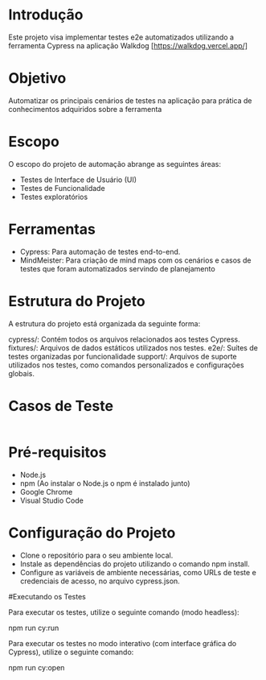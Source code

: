 # Introdução

Este projeto visa implementar testes e2e automatizados utilizando a ferramenta Cypress na aplicação Walkdog [https://walkdog.vercel.app/]

# Objetivo

Automatizar os principais cenários de testes na aplicação para prática de conhecimentos adquiridos sobre a ferramenta

# Escopo

O escopo do projeto de automação abrange as seguintes áreas:

- Testes de Interface de Usuário (UI)
- Testes de Funcionalidade
- Testes exploratórios

# Ferramentas

- Cypress: Para automação de testes end-to-end.
- MindMeister: Para criação de mind maps com os cenários e casos de testes que foram automatizados servindo de planejamento

# Estrutura do Projeto

A estrutura do projeto está organizada da seguinte forma:

cypress/: Contém todos os arquivos relacionados aos testes Cypress.
fixtures/: Arquivos de dados estáticos utilizados nos testes.
e2e/: Suítes de testes organizadas por funcionalidade
support/: Arquivos de suporte utilizados nos testes, como comandos personalizados e configurações globais.

# Casos de Teste

<p align="center">
  <img src="">
</p>

# Pré-requisitos

- Node.js
- npm (Ao instalar o Node.js o npm é instalado junto)
- Google Chrome
- Visual Studio Code

# Configuração do Projeto

- Clone o repositório para o seu ambiente local.
- Instale as dependências do projeto utilizando o comando npm install.
- Configure as variáveis de ambiente necessárias, como URLs de teste e credenciais de acesso, no arquivo cypress.json.

#Executando os Testes

Para executar os testes, utilize o seguinte comando (modo headless):

npm run cy:run

Para executar os testes no modo interativo (com interface gráfica do Cypress), utilize o seguinte comando:

npm run cy:open

